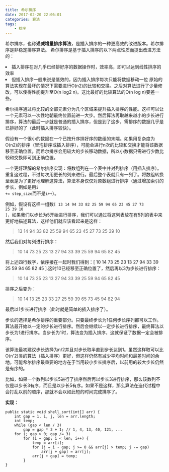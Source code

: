 ```yaml
---
title: 希尔排序
date: 2017-02-20 22:06:01
categories: 算法
tags:
	- 排序
---
```


希尔排序，也称**递减增量排序算法**，是插入排序的一种更高效的改进版本。希尔排序是非稳定排序算法。
希尔排序是基于插入排序的以下两点性质而提出改进方法的：
<li>插入排序在对几乎已经排好序的数据操作时，效率高，即可以达到线性排序的效率
<li>但插入排序一般来说是低效的，因为插入排序每次只能将数据移动一位
<!--more-->
原始的算法实现在最坏的情况下需要进行O(n2)的比较和交换。之后对算法进行了少量修改，可以使得性能提升至O(n log2 n)。这比最好的比较算法的O(n log n)要差一些。

希尔排序通过将比较的全部元素分为几个区域来提升插入排序的性能。这样可以让一个元素可以一次性地朝最终位置前进一大步。然后算法再取越来越小的步长进行排序，算法的最后一步就是普通的插入排序，但是到了这步，需排序的数据几乎是已排好的了（此时插入排序较快）。

假设有一个很小的数据在一个已按升序排好序的数组的末端。如果用复杂度为O(n2)的排序（冒泡排序或插入排序），可能会进行n次的比较和交换才能将该数据移至正确位置。而希尔排序会用较大的步长移动数据，所以小数据只需进行少数比较和交换即可到正确位置。

一个更好理解的希尔排序实现：将数组列在一个表中并对列排序（用插入排序）。重复这过程，不过每次用更长的列来进行。最后整个表就只有一列了。将数组转换至表是为了更好地理解这算法，算法本身仅仅对原数组进行排序（通过增加索引的步长，例如是用<code>i += step_size</code>而不是<code>i++</code>）。

例如，假设有这样一组数<code>[ 13 14 94 33 82 25 59 94 65 23 45 27 73 25 39 10 ]</code>，如果我们以步长为5开始进行排序，我们可以通过将这列表放在有5列的表中来更好地描述算法，这样他们就应该看起来是这样：

>13 14 94 33 82
25 59 94 65 23
45 27 73 25 39
10

然后我们对每列进行排序：

>10 14 73 25 23
13 27 94 33 39
25 59 94 65 82
45

将上述四行数字，依序接在一起时我们得到：[ 10 14 73 25 23 13 27 94 33 39 25 59 94 65 82 45 ].这时10已经移至正确位置了，然后再以3为步长进行排序：

>10 14 73
25 23 13
27 94 33
39 25 59
94 65 82
45

排序之后变为：

>10 14 13
25 23 33
27 25 59
39 65 73
45 94 82
94

最后以1步长进行排序（此时就是简单的插入排序了）。

步长的选择是希尔排序的重要部分。只要最终步长为1任何步长序列都可以工作。算法最开始以一定的步长进行排序。然后会继续以一定步长进行排序，最终算法以步长为1进行排序。当步长为1时，算法变为插入排序，这就保证了数据一定会被排序。

该算法最初建议步长选择为n/2并且对步长取半直到步长达到1。虽然这样取可以比O(n'2)类的算法（插入排序）更好，但这样仍然有减少平均时间和最差时间的余地。可能希尔排序最重要的地方在于当用较小步长排序后，以前用的较大步长仍然是有序的。

比如，如果一个数列以步长5进行了排序然后再以步长3进行排序，那么该数列不仅是以步长3有序，而且是以步长5有序。如果不是这样，那么算法在迭代过程中会打乱以前的顺序，那就不会以如此短的时间完成排序了。

**实现：**
```
public static void shell_sort(int[] arr) {
	int gap = 1, i, j, len = arr.length;
	int temp;
	while (gap < len / 3)
		gap = gap * 3 + 1; // 1, 4, 13, 40, 121, ...
	for (; gap > 0; gap /= 3)
		for (i = gap; i < len; i++) {
			temp = arr[i];
			for (j = i - gap; j >= 0 && arr[j] > temp; j -= gap)
				arr[j + gap] = arr[j];
			arr[j + gap] = temp;
		}
}
```